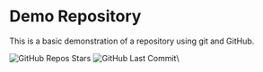 # Demo Repository

This is a basic demonstration of a repository using git and GitHub.

![GitHub Repos Stars](https://img.shields.io/github/stars/ashutosh-tafe/demo-repo?style=for-the-badge)
![GitHub Last Commit](https://img.shields.io/github/stars/ashutosh-tafe/demo-repo?style=for-the-badge)\

